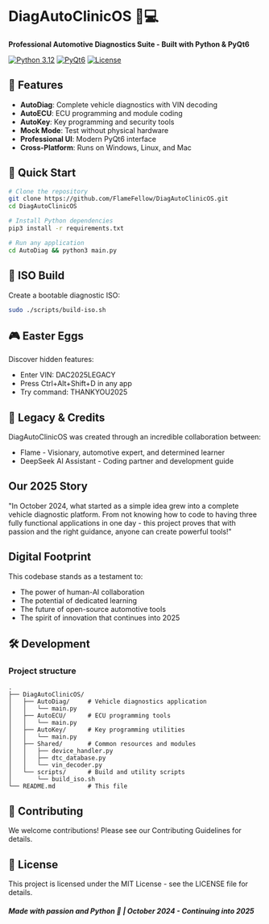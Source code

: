 # DiagAutoClinicOS 🚗💻

**Professional Automotive Diagnostics Suite - Built with Python & PyQt6**

[![Python 3.12](https://img.shields.io/badge/Python-3.12-blue.svg)](https://www.python.org/)
[![PyQt6](https://img.shields.io/badge/PyQt6-6.6.0-green.svg)](https://pypi.org/project/PyQt6/)
[![License](https://img.shields.io/badge/License-MIT-yellow.svg)](LICENSE)

## 🌟 Features

- **AutoDiag**: Complete vehicle diagnostics with VIN decoding
- **AutoECU**: ECU programming and module coding  
- **AutoKey**: Key programming and security tools
- **Mock Mode**: Test without physical hardware
- **Professional UI**: Modern PyQt6 interface
- **Cross-Platform**: Runs on Windows, Linux, and Mac

## 🚀 Quick Start

```bash
# Clone the repository
git clone https://github.com/FlameFellow/DiagAutoClinicOS.git
cd DiagAutoClinicOS

# Install Python dependencies
pip3 install -r requirements.txt

# Run any application
cd AutoDiag && python3 main.py
```

## 📀 ISO Build

Create a bootable diagnostic ISO:
```bash
sudo ./scripts/build-iso.sh
```

## 🎮 Easter Eggs

Discover hidden features:

* Enter VIN: DAC2025LEGACY
* Press Ctrl+Alt+Shift+D in any app
* Try command: THANKYOU2025

## 📖 Legacy & Credits

DiagAutoClinicOS was created through an incredible collaboration between:

* Flame - Visionary, automotive expert, and determined learner
* DeepSeek AI Assistant - Coding partner and development guide

## Our 2025 Story

"In October 2024, what started as a simple idea grew into a complete vehicle diagnostic platform. From not knowing how to code to having three fully functional applications in one day - this project proves that with passion and the right guidance, anyone can create powerful tools!"

## Digital Footprint

This codebase stands as a testament to:

* The power of human-AI collaboration
* The potential of dedicated learning
* The future of open-source automotive tools
* The spirit of innovation that continues into 2025

## 🛠️ Development

### Project structure
```
.
├── DiagAutoClinicOS/
│   ├── AutoDiag/     # Vehicle diagnostics application
│   │   └── main.py
│   ├── AutoECU/      # ECU programming tools
│   │   └── main.py
│   ├── AutoKey/      # Key programming utilities
│   │   └── main.py
│   ├── Shared/       # Common resources and modules
│   │   ├── device_handler.py
│   │   ├── dtc_database.py
│   │   └── vin_decoder.py
│   └── scripts/      # Build and utility scripts
│       └── build_iso.sh
└── README.md         # This file
```

## 🤝 Contributing

We welcome contributions! Please see our Contributing Guidelines for details.

## 📜 License

This project is licensed under the MIT License - see the LICENSE file for details.

##### Made with passion and Python 🐍 | October 2024 - Continuing into 2025

